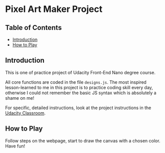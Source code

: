 # Pixel Art Maker Project

## Table of Contents

* [Introduction](#introduction)
* [How to Play](#howtoplay)

## Introduction

This is one of practice project of Udacity Front-End Nano degree course.

All core functions are coded in the file `designs.js`. The most inspired lesson-learned to me in this project is to practice coding skill every day, otherwise I could not remember the basic JS syntax which is absolutely a shame on me!

For specific, detailed instructions, look at the project instructions in the [Udacity Classroom](https://classroom.udacity.com/me).

## How to Play

Follow steps on the webpage, start to draw the canvas with a chosen color. Have fun!
